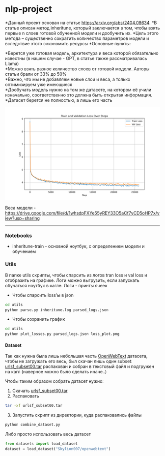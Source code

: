 # nlp-project

*Данный проект основан на статье https://arxiv.org/abs/2404.08634.
*В статье описан метод inheritune, который заключается в том, чтобы взять первые n слоев готовой обученной модели и дообучить их.
*Цель этого метода – существенно сократить количество параметров модели и вследствие этого сэкономить ресурсы
*Основные пункты:

*Берется уже готовая модель, архитектура и веса которой обязательно известны (в нашем случае - GPT, в статье также рассматривалась Llama)\
*Можно взять разное количество слоев от готовой модели. Авторы статьи брали от 33% до 50%\
*Важно, что мы не добавляем новые слои и веса, а только оптимизируем уже имеющиеся\
*Дообучать модель нужно на том же датасете, на котором её учили изначально, соответственно это должна быть открытая информация. \
*Датасет берется не полностью, а лишь его часть

<img src="images/loss_plot.png" alt="loss plot" width="700">

Веса модели - https://drive.google.com/file/d/1whsdpFXYe55yREY33O5aCf7yCD5oHP7x/view?usp=sharing

---

### Notebooks

* inheritune-train - основной ноутбук, с определением модели и обучением

### Utils

В папке utils скрипты, чтобы спарсить из логов tran loss и val loss и отобразить на графике. Логи можно выгрузить, если запускать обучаться ноутбук в кагле. Логи - принты ячеек

* Чтобы спарсить loss'ы в json
```bash
cd utils
python parse.py inheritune.log parsed_logs.json
```

* Чтобы сохранить график
```bash
cd utils
python plot_losses.py parsed_logs.json loss_plot.png
```

#### Dataset

Так как нужна была лишь небольшая часть [OpenWebText](https://huggingface.co/datasets/Skylion007/openwebtext) датасета, чтобы не загружать его весь, был скачан лишь один subset: [urlsf_subset00.tar](https://huggingface.co/datasets/Skylion007/openwebtext/blob/main/subsets/urlsf_subset00.tar) распакован и собран в текстовый файл и подгружен на кагл (наверное можно было сделать иначе..)

Чтобы таким образом собрать датасет нужно:
1. Скачать [urlsf_subset00.tar](https://huggingface.co/datasets/Skylion007/openwebtext/blob/main/subsets/urlsf_subset00.tar)
2. Распаковать
```bash
tar -xf urlsf_subset00.tar 
```
3. Запустить скрипт из директории, куда распаковались файлы
```bash
python combine_dataset.py
```

Либо просто использовать весь датасет

```python
from datasets import load_dataset
dataset = load_dataset("Skylion007/openwebtext")
```
